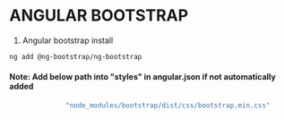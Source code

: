 
# ANGULAR BOOTSTRAP


1. Angular bootstrap install
```bash
ng add @ng-bootstrap/ng-bootstrap
```


####  Note: Add below path into  "styles" in angular.json if not automatically added
```bash
              "node_modules/bootstrap/dist/css/bootstrap.min.css"
```
